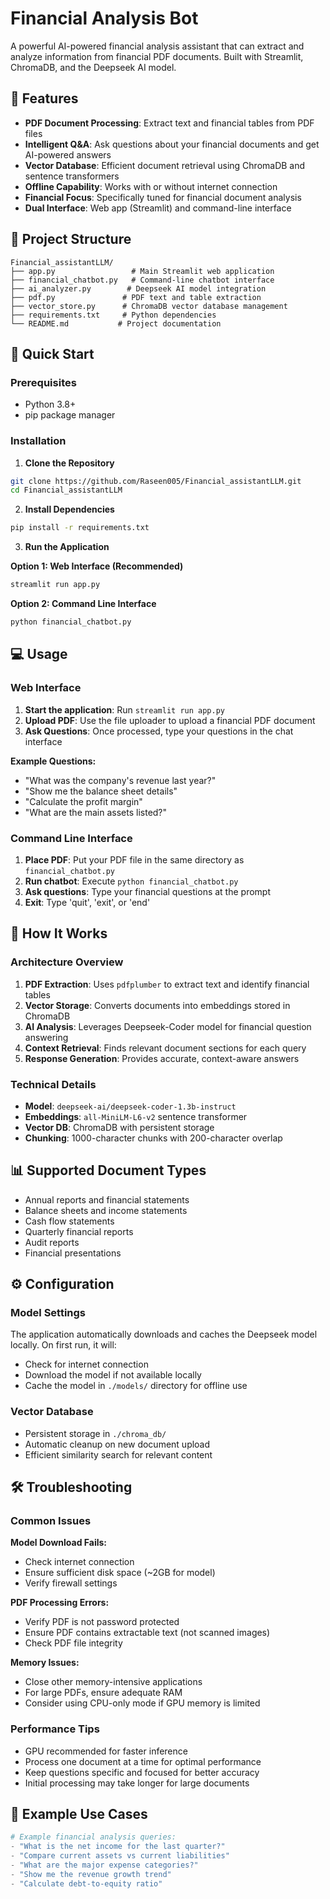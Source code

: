 # Financial Analysis Bot

A powerful AI-powered financial analysis assistant that can extract and analyze information from financial PDF documents. Built with Streamlit, ChromaDB, and the Deepseek AI model.



## 🌟 Features

- **PDF Document Processing**: Extract text and financial tables from PDF files
- **Intelligent Q&A**: Ask questions about your financial documents and get AI-powered answers
- **Vector Database**: Efficient document retrieval using ChromaDB and sentence transformers
- **Offline Capability**: Works with or without internet connection
- **Financial Focus**: Specifically tuned for financial document analysis
- **Dual Interface**: Web app (Streamlit) and command-line interface

## 📁 Project Structure

```
Financial_assistantLLM/
├── app.py                 # Main Streamlit web application
├── financial_chatbot.py   # Command-line chatbot interface
├── ai_analyzer.py        # Deepseek AI model integration
├── pdf.py               # PDF text and table extraction
├── vector_store.py      # ChromaDB vector database management
├── requirements.txt     # Python dependencies
└── README.md           # Project documentation
```

## 🚀 Quick Start

### Prerequisites

- Python 3.8+
- pip package manager

### Installation

1. **Clone the Repository**
```bash
git clone https://github.com/Raseen005/Financial_assistantLLM.git
cd Financial_assistantLLM
```

2. **Install Dependencies**
```bash
pip install -r requirements.txt
```

3. **Run the Application**

**Option 1: Web Interface (Recommended)**
```bash
streamlit run app.py
```

**Option 2: Command Line Interface**
```bash
python financial_chatbot.py
```

## 💻 Usage

### Web Interface

1. **Start the application**: Run `streamlit run app.py`
2. **Upload PDF**: Use the file uploader to upload a financial PDF document
3. **Ask Questions**: Once processed, type your questions in the chat interface

**Example Questions:**
- "What was the company's revenue last year?"
- "Show me the balance sheet details"
- "Calculate the profit margin"
- "What are the main assets listed?"

### Command Line Interface

1. **Place PDF**: Put your PDF file in the same directory as `financial_chatbot.py`
2. **Run chatbot**: Execute `python financial_chatbot.py`
3. **Ask questions**: Type your financial questions at the prompt
4. **Exit**: Type 'quit', 'exit', or 'end'

## 🔧 How It Works

### Architecture Overview

1. **PDF Extraction**: Uses `pdfplumber` to extract text and identify financial tables
2. **Vector Storage**: Converts documents into embeddings stored in ChromaDB
3. **AI Analysis**: Leverages Deepseek-Coder model for financial question answering
4. **Context Retrieval**: Finds relevant document sections for each query
5. **Response Generation**: Provides accurate, context-aware answers

### Technical Details

- **Model**: `deepseek-ai/deepseek-coder-1.3b-instruct`
- **Embeddings**: `all-MiniLM-L6-v2` sentence transformer
- **Vector DB**: ChromaDB with persistent storage
- **Chunking**: 1000-character chunks with 200-character overlap

## 📊 Supported Document Types

- Annual reports and financial statements
- Balance sheets and income statements
- Cash flow statements
- Quarterly financial reports
- Audit reports
- Financial presentations

## ⚙️ Configuration

### Model Settings

The application automatically downloads and caches the Deepseek model locally. On first run, it will:
- Check for internet connection
- Download the model if not available locally
- Cache the model in `./models/` directory for offline use

### Vector Database

- Persistent storage in `./chroma_db/`
- Automatic cleanup on new document upload
- Efficient similarity search for relevant content

## 🛠️ Troubleshooting

### Common Issues

**Model Download Fails:**
- Check internet connection
- Ensure sufficient disk space (~2GB for model)
- Verify firewall settings

**PDF Processing Errors:**
- Verify PDF is not password protected
- Ensure PDF contains extractable text (not scanned images)
- Check PDF file integrity

**Memory Issues:**
- Close other memory-intensive applications
- For large PDFs, ensure adequate RAM
- Consider using CPU-only mode if GPU memory is limited

### Performance Tips

- GPU recommended for faster inference
- Process one document at a time for optimal performance
- Keep questions specific and focused for better accuracy
- Initial processing may take longer for large documents

## 🎯 Example Use Cases

```python
# Example financial analysis queries:
- "What is the net income for the last quarter?"
- "Compare current assets vs current liabilities"
- "What are the major expense categories?"
- "Show me the revenue growth trend"
- "Calculate debt-to-equity ratio"
```

